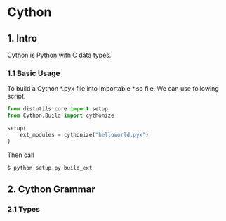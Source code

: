 # Cython

## 1. Intro
Cython is Python with C data types.

### 1.1 Basic Usage
To build a Cython *.pyx file into importable *.so file. We can use following script.

```python
from distutils.core import setup
from Cython.Build import cythonize

setup(
    ext_modules = cythonize("helloworld.pyx")
)
```

Then call
```
$ python setup.py build_ext
```

## 2. Cython Grammar

### 2.1 Types



<!--stackedit_data:
eyJoaXN0b3J5IjpbLTg4MTEyNTY1NiwzNTYzNTk2MzQsLTE3MD
c0OTA5NDcsMTkyMTcxMDAzOV19
-->